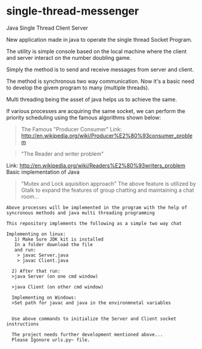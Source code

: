 single-thread-messenger
=======================

Java Single Thread Client Server

New application made in java to operate the single thread Socket Program.

The utility is simple  console based on the local machine where the client and server interact on the number doubling game.

Simply the method is to send and receive messages from server and client.

The method is synchronous two way communication.
Now it's a basic need to develop the givem program to many (multiple threads).

Multi threading being the asset of java helps us to achieve the same.

If various processes are acquiring the same socket, we can perform the priority scheduling using the famous algorithms shown below:
 
  > The Famous "Producer Consumer"
    Link:  http://en.wikipedia.org/wiki/Producer%E2%80%93consumer_problem
  
  
  > "The Reader and writer problem"
   
   Link: http://en.wikipedia.org/wiki/Readers%E2%80%93writers_problem
   Basic implementation of Java
   
  > "Mutex and Lock aquisition approach"
    The above feature is utilized by Gtalk to expand the features of group chatting and maintaining a chat room...
    
    Above processes will be implemented in the program with the help of syncronous methods and java multi threading programming
    
    This repository implements the following as a simple two way chat
    
    Implementing on linux:
       1) Make Sure JDK kit is installed
       In a folder download the file
       and run:
        > javac Server.java
        > javac Client.java
      
      2) After that run:
      >java Server (on one cmd window)
      
      >java Client (on other cmd window)
      
      Implementing on Windows:
      >Set path for javac and java in the environmnetal variables
      
      
      Use above commands to initialize the Server and Client socket instructions
      
      The project needs further development mentioned above...
      Please Igonore urls.py~ file.
      
      
